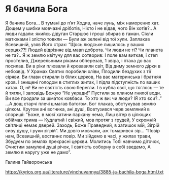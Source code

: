 Я бачила Бога
================================================================

Я бачила Бога... В тумані до п’ят
Ходив, наче лунь, між наморених хат.
Дощем у шибки мовчазні дріботів,
Ніхто і не відав, чого Він хотів?..
А люди гадали: якийсь дідуган
Старцює і гроші збирає в гаман.
Сікли матюками і злістю товкли —
Були аж зелені від тої хули.
Заплакав Всевишній, узяв Його страх:
“Щось людське лишилось у ваших серцях??!
Людей відрізняє від мавп доброта.
Чи люди не ті? Чи планета не та?..
Я ж землю квітучу для вас сотворив:
І поле вам виткав, і степ простелив,
Джерельними ріками обперезав,
1 звіра, і птаха до вас посилав.
Ви в ріки плювали й кровавили світ,
Від диму земного дірки в небозвід.
У Храмах Святих поробили хліви,
Плодили бездухих з тії сіряви.
Ви глави стирали із білих церков,
На вас материнська і братняя кров.
І знищені голодом в стиглих житах,
І підла підступність по ваших хатах.
О, ні! Ви не святість свою берегли.
І в кубла свої, що тяглось — те й тягли,
І заповідь Божую “Не укради!”
Пустили за плином гнилої води.
Ви все продали за шматок ковбаси.
То хто ж ви: чи люди? ІЯ хто єси?..”
...А дощ старчі плечі шмагав батогом.
Бог плакав, обстукував землю ціпком.
Кругом ані вогника, ані душі,
Вовтузився черв земляний в спориші:
“Боже, в моєї хатини паркану нема,
Лиш вітер в цілющих обіймах трима —
Кудлатий і свіжий, мов протяг з грудей,
У скромній світлиці немає дверей.
Заходь, Боже Праведний, в затишок мій,
Зігрій сиву душу, і руки зігрій”.
Ми довго мовчали, аж тьмарився зір...
“Повір нам, Всевишній, востаннє повір.
Ми зійдемо в часі, у жилах трави,
Збудуєм по землях прекрасні церкви.
Молитись Тобі навчимо діточок,
Очистим замулені душі річок,
І святість соборну в собі зведемо,
А землю в наругу уже не дамо”.

Галина Гайворонська


https://kyrios.org.ua/literature/vinchuvannya/3885-ja-bachila-boga.html.txt
